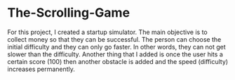 # The-Scrolling-Game

For this project, I created a startup simulator. The main objective is to collect money so that they can be successful. The person can choose the initial difficulty and they can only go faster. In other words, they can not get slower than the difficulty. Another thing that I added is once the user hits a certain score (100) then another obstacle is added and the speed (difficulty) increases permanently. 
